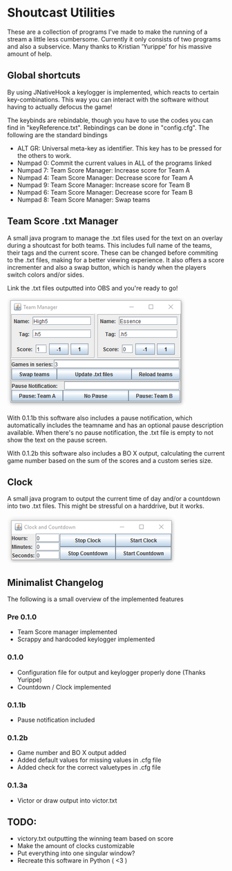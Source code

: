 # Shoutcast Utilities
These are a collection of programs I've made to make the running of a stream a little less cumbersome. Currently it only consists of two programs and also a subservice. Many thanks to Kristian 'Yurippe' for his massive amount of help.

## Global shortcuts
By using JNativeHook a keylogger is implemented, which reacts to certain key-combinations. This way you can interact with the software without having to actually defocus the game!

The keybinds are rebindable, though you have to use the codes you can find in "keyReference.txt". Rebindings can be done in "config.cfg". The following are the standard bindings

- ALT GR: Universal meta-key as identifier. This key has to be pressed for the others to work.
- Numpad 0: Commit the current values in ALL of the programs linked
- Numpad 7: Team Score Manager: Increase score for Team A
- Numpad 4: Team Score Manager: Decrease score for Team A
- Numpad 9: Team Score Manager: Increase score for Team B
- Numpad 6: Team Score Manager: Decrease score for Team B
- Numpad 8: Team Score Manager: Swap teams

## Team Score .txt Manager
A small java program to manage the .txt files used for the text on an overlay during a shoutcast for both teams. This includes full name of the teams, their tags and the current score.
These can be changed before commiting to the .txt files, making for a better viewing experience. It also offers a score incrementer and also a swap button, which is handy when the players switch colors and/or sides.

Link the .txt files outputted into OBS and you're ready to go!

![Alt text](/TeamScoreManager.png?raw=true "OBS using the output of the program")

With 0.1.1b this software also includes a pause notification, which automatically includes the teamname and has an optional pause description available. When there's no pause notification, the .txt file is empty to not show the text on the pause screen.

With 0.1.2b this software also includes a BO X output, calculating the current game number based on the sum of the scores and a custom series size.

## Clock
A small java program to output the current time of day and/or a countdown into two .txt files. This might be stressful on a harddrive, but it works.

![Alt text](/Clock.png?raw=true "The timer")

## Minimalist Changelog
The following is a small overview of the implemented features

### Pre 0.1.0
- Team Score manager implemented
- Scrappy and hardcoded keylogger implemented

### 0.1.0
- Configuration file for output and keylogger properly done (Thanks Yurippe)
- Countdown / Clock implemented

### 0.1.1b
- Pause notification included

### 0.1.2b
- Game number and BO X output added
- Added default values for missing values in .cfg file
- Added check for the correct valuetypes in .cfg file

### 0.1.3a
- Victor or draw output into victor.txt

## TODO:
- victory.txt outputting the winning team based on score
- Make the amount of clocks customizable
- Put everything into one singular window?
- Recreate this software in Python ( <3 )
